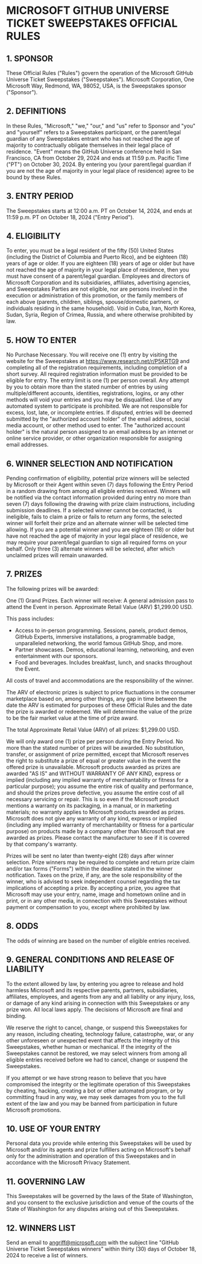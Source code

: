 # MICROSOFT GITHUB UNIVERSE TICKET SWEEPSTAKES OFFICIAL RULES

## 1. SPONSOR
These Official Rules ("Rules") govern the operation of the Microsoft GitHub Universe Ticket Sweepstakes ("Sweepstakes"). Microsoft Corporation, One Microsoft Way, Redmond, WA, 98052, USA, is the Sweepstakes sponsor ("Sponsor").

## 2. DEFINITIONS
In these Rules, "Microsoft," "we," "our," and "us" refer to Sponsor and "you" and "yourself" refers to a Sweepstakes participant, or the parent/legal guardian of any Sweepstakes entrant who has not reached the age of majority to contractually obligate themselves in their legal place of residence. "Event" means the GitHub Universe conference held in San Francisco, CA from October 29, 2024 and ends at 11:59 p.m. Pacific Time ("PT") on October 30, 2024. By entering you (your parent/legal guardian if you are not the age of majority in your legal place of residence) agree to be bound by these Rules.

## 3. ENTRY PERIOD
The Sweepstakes starts at 12:00 a.m. PT on October 14, 2024, and ends at 11:59 p.m. PT on October 18, 2024 ("Entry Period").

## 4. ELIGIBILITY
To enter, you must be a legal resident of the fifty (50) United States (including the District of Columbia and Puerto Rico), and be eighteen (18) years of age or older. If you are eighteen (18) years of age or older but have not reached the age of majority in your legal place of residence, then you must have consent of a parent/legal guardian. Employees and directors of Microsoft Corporation and its subsidiaries, affiliates, advertising agencies, and Sweepstakes Parties are not eligible, nor are persons involved in the execution or administration of this promotion, or the family members of each above (parents, children, siblings, spouse/domestic partners, or individuals residing in the same household). Void in Cuba, Iran, North Korea, Sudan, Syria, Region of Crimea, Russia, and where otherwise prohibited by law.

## 5. HOW TO ENTER
No Purchase Necessary. You will receive one (1) entry by visiting the website for the Sweepstakes at https://www.research.net/r/P5KRTG9 and completing all of the registration requirements, including completion of a short survey. All required registration information must be provided to be eligible for entry. The entry limit is one (1) per person overall. Any attempt by you to obtain more than the stated number of entries by using multiple/different accounts, identities, registrations, logins, or any other methods will void your entries and you may be disqualified. Use of any automated system to participate is prohibited. We are not responsible for excess, lost, late, or incomplete entries. If disputed, entries will be deemed submitted by the "authorized account holder" of the email address, social media account, or other method used to enter. The "authorized account holder" is the natural person assigned to an email address by an internet or online service provider, or other organization responsible for assigning email addresses.

## 6. WINNER SELECTION AND NOTIFICATION
Pending confirmation of eligibility, potential prize winners will be selected by Microsoft or their Agent within seven (7) days following the Entry Period in a random drawing from among all eligible entries received. Winners will be notified via the contact information provided during entry no more than seven (7) days following the drawing with prize claim instructions, including submission deadlines. If a selected winner cannot be contacted, is ineligible, fails to claim a prize or fails to return any forms, the selected winner will forfeit their prize and an alternate winner will be selected time allowing. If you are a potential winner and you are eighteen (18) or older but have not reached the age of majority in your legal place of residence, we may require your parent/legal guardian to sign all required forms on your behalf. Only three (3) alternate winners will be selected, after which unclaimed prizes will remain unawarded.

## 7. PRIZES
The following prizes will be awarded:

One (1) Grand Prizes. Each winner will receive:
A general admission pass to attend the Event in person. Approximate Retail Value (ARV) $1,299.00 USD.

This pass includes:
- Access to in-person programming. Sessions, panels, product demos, GitHub Experts, immersive installations, a programmable badge, unparalleled networking, the world famous GitHub Shop, and more.
- Partner showcases. Demos, educational learning, networking, and even entertainment with our sponsors.
- Food and beverages. Includes breakfast, lunch, and snacks throughout the Event.

All costs of travel and accommodations are the responsibility of the winner.

The ARV of electronic prizes is subject to price fluctuations in the consumer marketplace based on, among other things, any gap in time between the date the ARV is estimated for purposes of these Official Rules and the date the prize is awarded or redeemed. We will determine the value of the prize to be the fair market value at the time of prize award.

The total Approximate Retail Value (ARV) of all prizes: $1,299.00 USD.

We will only award one (1) prize per person during the Entry Period. No more than the stated number of prizes will be awarded. No substitution, transfer, or assignment of prize permitted, except that Microsoft reserves the right to substitute a prize of equal or greater value in the event the offered prize is unavailable. Microsoft products awarded as prizes are awarded "AS IS" and WITHOUT WARRANTY OF ANY KIND, express or implied (including any implied warranty of merchantability or fitness for a particular purpose); you assume the entire risk of quality and performance, and should the prizes prove defective, you assume the entire cost of all necessary servicing or repair. This is so even if the Microsoft product mentions a warranty on its packaging, in a manual, or in marketing materials; no warranty applies to Microsoft products awarded as prizes. Microsoft does not give any warranty of any kind, express or implied (including any implied warranty of merchantability or fitness for a particular purpose) on products made by a company other than Microsoft that are awarded as prizes. Please contact the manufacturer to see if it is covered by that company's warranty.

Prizes will be sent no later than twenty-eight (28) days after winner selection. Prize winners may be required to complete and return prize claim and/or tax forms ("Forms") within the deadline stated in the winner notification. Taxes on the prize, if any, are the sole responsibility of the winner, who is advised to seek independent counsel regarding the tax implications of accepting a prize. By accepting a prize, you agree that Microsoft may use your entry, name, image and hometown online and in print, or in any other media, in connection with this Sweepstakes without payment or compensation to you, except where prohibited by law.

## 8. ODDS
The odds of winning are based on the number of eligible entries received.

## 9. GENERAL CONDITIONS AND RELEASE OF LIABILITY
To the extent allowed by law, by entering you agree to release and hold harmless Microsoft and its respective parents, partners, subsidiaries, affiliates, employees, and agents from any and all liability or any injury, loss, or damage of any kind arising in connection with this Sweepstakes or any prize won. All local laws apply. The decisions of Microsoft are final and binding.

We reserve the right to cancel, change, or suspend this Sweepstakes for any reason, including cheating, technology failure, catastrophe, war, or any other unforeseen or unexpected event that affects the integrity of this Sweepstakes, whether human or mechanical. If the integrity of the Sweepstakes cannot be restored, we may select winners from among all eligible entries received before we had to cancel, change or suspend the Sweepstakes.

If you attempt or we have strong reason to believe that you have compromised the integrity or the legitimate operation of this Sweepstakes by cheating, hacking, creating a bot or other automated program, or by committing fraud in any way, we may seek damages from you to the full extent of the law and you may be banned from participation in future Microsoft promotions.

## 10. USE OF YOUR ENTRY
Personal data you provide while entering this Sweepstakes will be used by Microsoft and/or its agents and prize fulfillers acting on Microsoft's behalf only for the administration and operation of this Sweepstakes and in accordance with the Microsoft Privacy Statement.

## 11. GOVERNING LAW
This Sweepstakes will be governed by the laws of the State of Washington, and you consent to the exclusive jurisdiction and venue of the courts of the State of Washington for any disputes arising out of this Sweepstakes.

## 12. WINNERS LIST
Send an email to angriff@microsoft.com with the subject line "GitHub Universe Ticket Sweepstakes winners" within thirty (30) days of October 18, 2024 to receive a list of winners.
